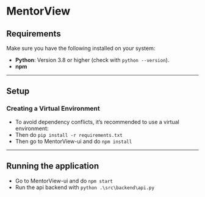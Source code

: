 # MentorView

## Requirements

Make sure you have the following installed on your system:
- **Python**: Version 3.8 or higher (check with `python --version`).
- **npm**

---

## Setup

### Creating a Virtual Environment

- To avoid dependency conflicts, it’s recommended to use a virtual environment:
- Then do ``` pip install -r requirements.txt ```
- Then go to MentorView-ui and do ``` npm install ``` 

---

## Running the application

- Go to MentorView-ui and do ``` npm start ``` 
- Run the api backend with ``` python .\src\backend\api.py ```
